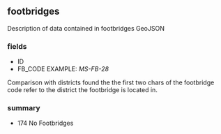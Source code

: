 ## footbridges
Description of data contained in footbridges GeoJSON

### fields
- ID
- FB_CODE EXAMPLE: *MS-FB-28*

Comparison with districts found the the first two chars of the footbridge code refer to the district the footbridge is located in.

### summary
- 174 No Footbridges
